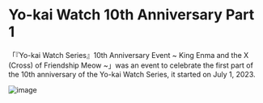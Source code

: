 # Yo-kai Watch 10th Anniversary Part 1
「『Yo-kai Watch Series』10th Anniversary Event ~ King Enma and the X (Cross) of Friendship Meow ~」was an event to celebrate the first part of the 10th anniversary of the Yo-kai Watch Series, it started on July 1, 2023.

![image](https://github.com/user-attachments/assets/eda47448-a4d2-4775-89b7-349d9bb0c893)

